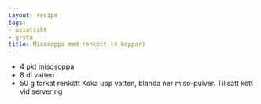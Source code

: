 ```yaml
---
layout: recipe
tags:
- asiatiskt
- gryta
title: Misosoppa med renkött (4 koppar)
---
```



* 4 pkt misosoppa
* 8 dl vatten
* 50 g torkat renkött
Koka upp vatten, blanda ner miso-pulver. Tillsätt kött vid servering
